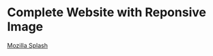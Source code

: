 # Complete Website with Reponsive Image

[Mozilla Splash](https://amazing-bittersweet-cheese.glitch.me)


